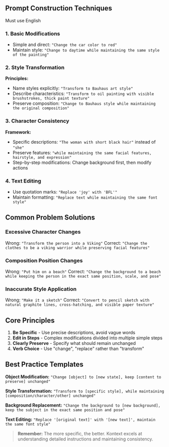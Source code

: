 ## Prompt Construction Techniques

Must use English

### 1. Basic Modifications
- Simple and direct: `"Change the car color to red"`
- Maintain style: `"Change to daytime while maintaining the same style of the painting"`

### 2. Style Transformation
**Principles:**
- Name styles explicitly: `"Transform to Bauhaus art style"`
- Describe characteristics: `"Transform to oil painting with visible brushstrokes, thick paint texture"`
- Preserve composition: `"Change to Bauhaus style while maintaining the original composition"`

### 3. Character Consistency
**Framework:**
- Specific descriptions: `"The woman with short black hair"` instead of `"she"`
- Preserve features: `"while maintaining the same facial features, hairstyle, and expression"`
- Step-by-step modifications: Change background first, then modify actions

### 4. Text Editing
- Use quotation marks: `"Replace 'joy' with 'BFL'"`
- Maintain formatting: `"Replace text while maintaining the same font style"`

## Common Problem Solutions

### Excessive Character Changes
Wrong: `"Transform the person into a Viking"`
Correct: `"Change the clothes to be a viking warrior while preserving facial features"`

### Composition Position Changes
Wrong: `"Put him on a beach"`
Correct: `"Change the background to a beach while keeping the person in the exact same position, scale, and pose"`

### Inaccurate Style Application
Wrong: `"Make it a sketch"`
Correct: `"Convert to pencil sketch with natural graphite lines, cross-hatching, and visible paper texture"`

## Core Principles

1. **Be Specific** - Use precise descriptions, avoid vague words
2. **Edit in Steps** - Complex modifications divided into multiple simple steps
3. **Clearly Preserve** - Specify what should remain unchanged
4. **Verb Choice** - Use "change", "replace" rather than "transform"

## Best Practice Templates

**Object Modification:**
`"Change [object] to [new state], keep [content to preserve] unchanged"`

**Style Transformation:**
`"Transform to [specific style], while maintaining [composition/character/other] unchanged"`

**Background Replacement:**
`"Change the background to [new background], keep the subject in the exact same position and pose"`

**Text Editing:**
`"Replace '[original text]' with '[new text]', maintain the same font style"`

> **Remember:** The more specific, the better. Kontext excels at understanding detailed instructions and maintaining consistency.